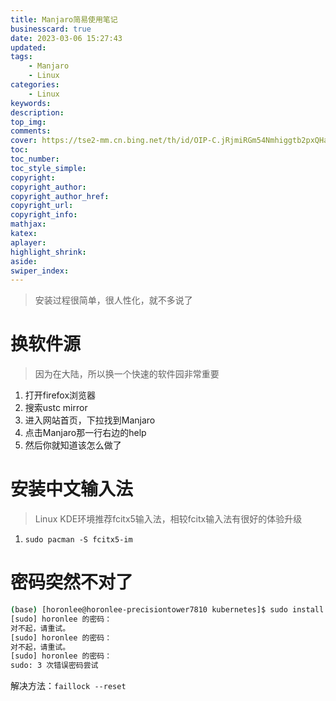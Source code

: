 ```yaml
---
title: Manjaro简易使用笔记
businesscard: true
date: 2023-03-06 15:27:43
updated:
tags: 
    - Manjaro
    - Linux
categories: 
    - Linux
keywords:
description:
top_img:
comments:
cover: https://tse2-mm.cn.bing.net/th/id/OIP-C.jRjmiRGm54Nmhiggtb2pxQHaEK?pid=ImgDet&rs=1
toc:
toc_number:
toc_style_simple:
copyright:
copyright_author:
copyright_author_href:
copyright_url:
copyright_info:
mathjax:
katex:
aplayer:
highlight_shrink:
aside:
swiper_index:
---
```

> 安装过程很简单，很人性化，就不多说了

# 换软件源
> 因为在大陆，所以换一个快速的软件园非常重要
1. 打开firefox浏览器
2. 搜索ustc mirror
3. 进入网站首页，下拉找到Manjaro
4. 点击Manjaro那一行右边的help
5. 然后你就知道该怎么做了

# 安装中文输入法
> Linux KDE环境推荐fcitx5输入法，相较fcitx输入法有很好的体验升级
1. `sudo pacman -S fcitx5-im`

# 密码突然不对了
```bash
(base) [horonlee@horonlee-precisiontower7810 kubernetes]$ sudo install -o root -g root -m 0755 kubectl /usr/local/bin/kubectl
[sudo] horonlee 的密码：
对不起，请重试。
[sudo] horonlee 的密码：
对不起，请重试。
[sudo] horonlee 的密码：
sudo: 3 次错误密码尝试
```
解决方法：`faillock --reset`